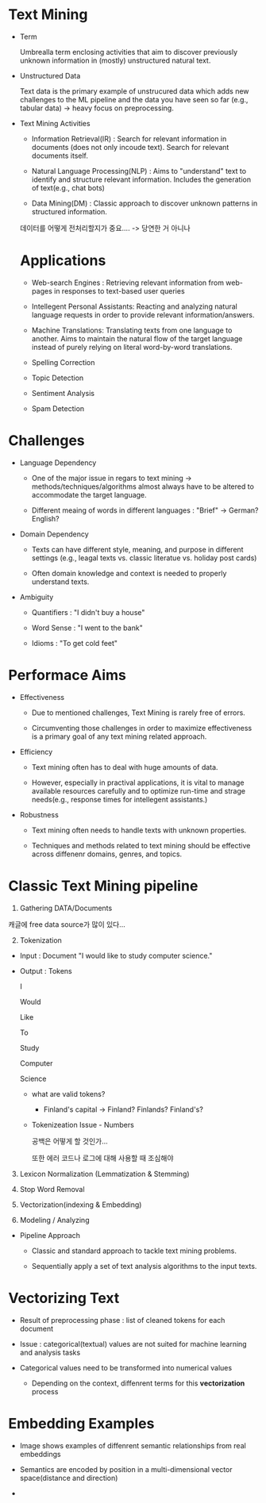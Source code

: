# Text Mining


- Term

  Umbrealla term enclosing activities that aim to discover previously unknown information in (mostly) unstructured natural text.

- Unstructured Data

  Text data is the primary example of unstrucured data which adds new challenges to the ML pipeline and the data you have seen so far (e.g., tabular data) -> heavy focus on preprocessing.

- Text Mining Activities

  - Information Retrieval(IR) : Search for relevant information in documents (does not only incoude text). Search for relevant documents itself.
 
  - Natural Language Processing(NLP) : Aims to "understand" text to identify and structure relevant information. Includes the generation of text(e.g., chat bots)
 
  - Data Mining(DM) : Classic approach to discover unknown patterns in structured information.
 

  데이터를 어떻게 전처리할지가 중요.... -> 당연한 거 아니나

  # Applications

  - Web-search Engines : Retrieving relevant information from web-pages in responses to text-based user queries
 
  - Intellegent Personal Assistants: Reacting and analyzing natural language requests in order to provide relevant information/answers.
 
  - Machine Translations: Translating texts from one language to another. Aims to maintain the natural flow of the target language instead of purely relying on literal word-by-word translations.
 
  - Spelling Correction
 
  - Topic Detection
 
  - Sentiment Analysis
 
  - Spam Detection
 

# Challenges

- Language Dependency

  - One of the major issue in regars to text mining -> methods/techniques/algorithms almost always have to be altered to accommodate the target language.
 
  - Different meaing of words in different languages : "Brief" -> German? English?
 
- Domain Dependency

  - Texts can have different style, meaning, and purpose in different settings (e.g., leagal texts vs. classic literatue vs. holiday post cards)
 
  - Often domain knowledge and context is needed to properly understand texts.
 
- Ambiguity

  - Quantifiers : "I didn't buy a house"
 
  - Word Sense : "I went to the bank"
 
  - Idioms : "To get cold feet"


# Performace Aims

- Effectiveness

  - Due to mentioned challenges, Text Mining is rarely free of errors.
 
  - Circumventing those challenges in order to maximize effectiveness is a primary goal of any text mining related approach.
 
- Efficiency

  - Text mining often has to deal with huge amounts of data.
 
  - However, especially in practival applications, it is vital to manage available resources carefully and to optimize run-time and strage needs(e.g., response times for intellegent assistants.)
 
- Robustness

  - Text mining often needs to handle texts with unknown properties.
 
  - Techniques and methods related to text mining should be effective across diffenenr domains, genres, and topics.
 

# Classic Text Mining pipeline

1. Gathering DATA/Documents

캐글에 free data source가 많이 있다...



2. Tokenization

  - Input : Document "I would like to study computer science."

  - Output : Tokens

    I

    Would

    Like

    To

    Study

    Computer

    Science

    - what are valid tokens?
   
      - Finland's capital -> Finland? Finlands? Finland's?
     
    - Tokenizeation Issue - Numbers
   
      공백은 어떻게 할 것인가...

      또한 에러 코드나 로그에 대해 사용할 때 조심해야

3. Lexicon Normalization (Lemmatization & Stemming)

4. Stop Word Removal

5. Vectorization(indexing & Embedding)

6. Modeling / Analyzing
   

- Pipeline Approach

  - Classic and standard approach to tackle text mining problems.
 
  - Sequentially apply a set of text analysis algorithms to the input texts.
 
  


# Vectorizing Text

- Result of preprocessing phase : list of cleaned tokens for each document

- Issue : categorical(textual) values are not suited for machine learning and analysis tasks

- Categorical values need to be transformed into numerical values

  - Depending on the context, diffenrent terms for this **vectorization** process



# Embedding Examples

- Image shows examples of diffenrent semantic relationships from real embeddings

- Semantics are encoded by position in a multi-dimensional vector space(distance and direction)

- 
